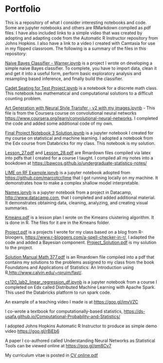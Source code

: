 # Portfolio

This is a repository of what I consider interesting notebooks and code.  Some are jupyter notebooks and others are RMarkdown compiled as pdf files.  I have also included links to a simple video that was created by adopting and adapting code from the Automatic R Instructor repository from Johns Hopkins.  I also have a link to a video I created with Camtasia for use in my flipped classroom.  The following is a summary of the files in this repository:

[Naive Bayes Classifier - Warner.ipynb](https://github.com/BawCOS/Portfolio/blob/master/Naive%20Bayes%20Classifier%20-%20Warner.ipynb) is a project I wrote on developing a simple naive Bayes classifier. To complete, you have to import data, clean it and get it into a useful form, perform basic exploratory analysis and resampling based inference, and finally build the classifier. 

[Cadet Seating for Test Project.ipynb](https://github.com/BawCOS/Portfolio/blob/master/Cadet%20Seating%20for%20Test%20Project.ipynb) is a notebook for a discrete math class. This notebook has mathematical and computational solutions to a difficult counting problem.

[Art Generation with Neural Style Transfer - v2 with my images.ipynb](https://github.com/BawCOS/Portfolio/blob/master/Art%20Generation%20with%20Neural%20Style%20Transfer%20-%20v2%20with%20my%20images.ipynb) - This file is from the Coursera course on convolutional neural networks https://www.coursera.org/learn/convolutional-neural-networks. I completed the code and added some additional code of my own.

[Final Project Notebook 3 Solution.ipynb](https://github.com/BawCOS/Portfolio/blob/master/Final%20Project%20Notebook%203%20Solution.ipynb) is a jupyter notebook I created for my course on statistical and machine learning.  I adopted a notebook from the Edx course from Databricks for my class.  This notebook is my solution.

[Lesson_27.pdf](https://github.com/BawCOS/Portfolio/blob/master/Lesson_27.pdf) and [Lesson_28.pdf](https://github.com/BawCOS/Portfolio/blob/master/Lesson_28.pdf) are Rmardown files compiled via latex into pdfs that I created for a course I taught.  I compiled all my notes into a bookdown at https://bawcos.github.io/undergraduate-statistics-notes/

[LIME on RF Example.ipnyb](https://github.com/BawCOS/Portfolio/blob/master/Lime%20on%20RF%20Example.ipynb) is a jupyter notebook adopted from https://github.com/marcotcr/lime that I got running locally on my machine.  It demonstrates how to make a complex shallow model interpretable. 

[Names.ipnyb](https://github.com/BawCOS/Portfolio/blob/master/Names.ipynb) is a jupyter notebook from a project in Datacamp, http://www.datacamp.com, that I completed and added additional material.  It demonstrates obtaining data, cleaning, analyzing, and creating visual summaries.

[Kmeans.pdf](https://github.com/BawCOS/Portfolio/blob/master/Kmeans.pdf) is a lesson plan I wrote on the Kmeans clustering algorithm. It is done in R. The files for it are in the Kmeans folder.

[Project.pdf](https://github.com/BawCOS/Portfolio/blob/master/Project.pdf) is a projects I wrote for my class based on a blog from R-bloogers, https://www.r-bloggers.com/a-spell-checker-in-r/, I adapted the code and added a Bayesian component. [Project_Solution.pdf](https://github.com/BawCOS/Portfolio/blob/master/Project_Solution.pdf) is my solution to the project.

[Solution Manual Math 377.pdf](https://github.com/BawCOS/Portfolio/blob/master/Solution%20Manual%20Math%20377.pdf) is an Rmardown file compiled into a pdf that contains my solutions to the problems assigned to my class from the book Foundatons and Applications of Statistics: An Introduction using R,http://www.calvin.edu/~rpruim/fast/.

[cs120_lab2_linear_regression_df.ipynb](https://github.com/BawCOS/Portfolio/blob/master/cs120_lab2_linear_regression_df.ipynb) is a jupyter notebook from a course I completed on Edx called Distributed Machine Learning with Apache Spark.  This used the Databricks platform to run spark code.

An example of a teaching video I made is at https://goo.gl/imvVZC 

I co-wrote a textbook for computationally-based statistics, https://ds-usafa.github.io/Computational-Probability-and-Statistics/

I adopted Johns Hopkins Automatic R Instructor to produce as simple demo video https://goo.gl/rBiEb6

A paper I co-authored called Understanding Neural Networks as Statistical Tools can be viewed online at https://goo.gl/qm8Cv7 

My curriculum vitae is posted in [CV online.pdf](https://github.com/BawCOS/Portfolio/blob/master/CV%20Online.pdf)
